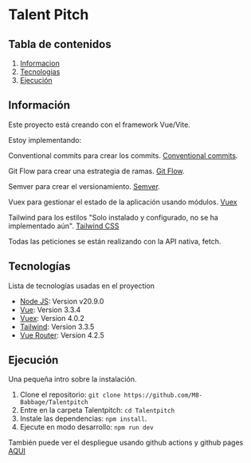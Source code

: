 # Talent Pitch

## Tabla de contenidos

1. [Informacion](#información)
2. [Tecnologias](#tecnologías)
3. [Ejecución](#ejecución)

## Información

Este proyecto está creando con el framework Vue/Vite.

Estoy implementando:

Conventional commits para crear los commits. [Conventional commits](https://www.conventionalcommits.org/en/v1.0.0/).

Git Flow para crear una estrategia de ramas. [Git Flow](https://nvie.com/posts/a-successful-git-branching-model/).

Semver para crear el versionamiento. [Semver](https://semver.org/).

Vuex para gestionar el estado de la aplicación usando módulos. [Vuex](https://vuex.vuejs.org/installation.html#direct-download-cdn)

Tailwind para los estilos "Solo instalado y configurado, no se ha implementado aún". [Tailwind CSS](https://tailwindcss.com/docs/guides/vite#vue)

Todas las peticiones se están realizando con la API nativa, fetch.

## Tecnologías

Lista de tecnologías usadas en el proyection

- [Node JS](https://nodejs.org/en/): Version v20.9.0
- [Vue](https://vuejs.org/guide/introduction.html): Version 3.3.4
- [Vuex](https://vuex.vuejs.org/installation.html#direct-download-cdn): Version 4.0.2
- [Tailwind](https://tailwindcss.com/docs/guides/vite#vue): Version 3.3.5
- [Vue Router](): Version 4.2.5


## Ejecución

Una pequeña intro sobre la instalación.

1. Clone el repositorio: `git clone https://github.com/M8-Babbage/Talentpitch`
2. Entre en la carpeta Talentpitch: `cd Talentpitch`
3. Instale las dependencias: `npm install`.
4. Ejecute en modo desarrollo: `npm run dev`

También puede ver el despliegue usando github actions y github pages [AQUI](https://m8-babbage.github.io/Talentpitch/offers)